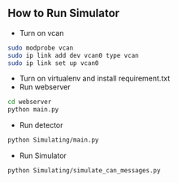 ## How to Run Simulator

- Turn on vcan

```bash
sudo modprobe vcan
sudo ip link add dev vcan0 type vcan
sudo ip link set up vcan0
```

- Turn on virtualenv and install requirement.txt
- Run webserver

```bash
cd webserver
python main.py
```

- Run detector

```bash
python Simulating/main.py
```

- Run Simulator

```bash
python Simulating/simulate_can_messages.py
```
